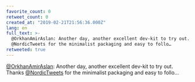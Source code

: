 ```yaml
---
favorite_count: 0
retweet_count: 0
created_at: "2019-02-21T21:56:36.000Z"
lang: en
full_text: >-
  @OrkhanAmirAslan: Another day, another excellent dev-kit to try out. Thanks
  @NordicTweets for the minimalist packaging and easy to follo…
retweeted: true
---
```


[@OrkhanAmirAslan](https://twitter.com/OrkhanAmirAslan): Another day, another
excellent dev-kit to try out. Thanks
[@NordicTweets](https://twitter.com/NordicTweets) for the minimalist packaging
and easy to follo…
